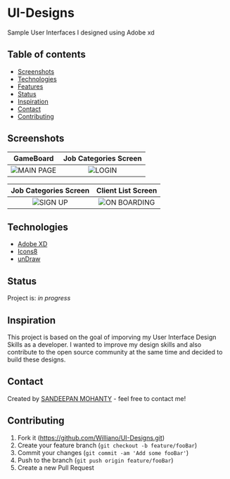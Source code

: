 # UI-Designs
Sample User Interfaces I designed using Adobe xd

## Table of contents
* [Screenshots](#screenshots)
* [Technologies](#technologies)
* [Features](#features)
* [Status](#status)
* [Inspiration](#inspiration)
* [Contact](#contact)
* [Contributing](#contributing)


## Screenshots

GameBoard          |  Job Categories Screen
:-------------------------:|:-------------------------:
![MAIN PAGE](https://github.com/CSESandeepan39/UI-app/blob/main/Google%20Pixel%204%2C%204XL%20–%201.png)|![LOGIN](https://github.com/CSESandeepan39/UI-app/blob/main/Google%20Pixel%204%2C%204XL%20–%202.png)

Job Categories Screen  |  Client List Screen
:-------------------------:|:-------------------------:
![SIGN UP](https://github.com/CSESandeepan39/UI-app/blob/main/Google%20Pixel%204%2C%204XL%20–%203.png)|![ON BOARDING](https://user-images.githubusercontent.com/19711677/81029655-71bb1980-8e4b-11ea-98ba-f2dba813932d.png)


## Technologies
* [Adobe XD](https://www.adobexd.com/)
* [Icons8](https://icons8.com/)
* [unDraw](https://undraw.co/illustrations)


## Status
Project is: _in progress_

## Inspiration
This project is based on the goal of imporving my User Interface Design Skills as a developer. I wanted to improve my design skills and also contribute to the open source community at the same time and decided to build these designs. 

## Contact
Created by [SANDEEPAN MOHANTY](https://www.linkedin.com/in/sandeepan-mohanty-979908204?lipi=urn%3Ali%3Apage%3Ad_flagship3_profile_view_base_contact_details%3BCCJDg8fyRbyK1DQYKS0Bsg%3D%3D) - feel free to contact me!


## Contributing

1. Fork it (<https://github.com/Williano/UI-Designs.git>)
2. Create your feature branch (`git checkout -b feature/fooBar`)
3. Commit your changes (`git commit -am 'Add some fooBar'`)
4. Push to the branch (`git push origin feature/fooBar`)
5. Create a new Pull Request
